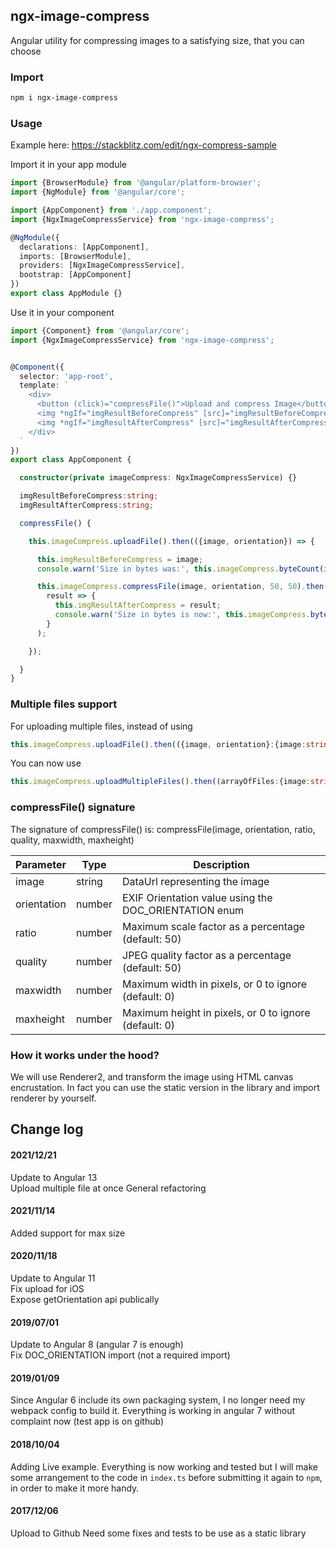 ## ngx-image-compress

Angular utility for compressing images to a satisfying size, that you can choose

### Import
```sh
npm i ngx-image-compress
```

### Usage

Example here: https://stackblitz.com/edit/ngx-compress-sample 

Import it in your app module

```typescript
import {BrowserModule} from '@angular/platform-browser';
import {NgModule} from '@angular/core';

import {AppComponent} from './app.component';
import {NgxImageCompressService} from 'ngx-image-compress';

@NgModule({
  declarations: [AppComponent],
  imports: [BrowserModule],
  providers: [NgxImageCompressService],
  bootstrap: [AppComponent]
})
export class AppModule {}
```


Use it in your component


```typescript
import {Component} from '@angular/core';
import {NgxImageCompressService} from 'ngx-image-compress';


@Component({
  selector: 'app-root',
  template: `
    <div>
      <button (click)="compressFile()">Upload and compress Image</button>
      <img *ngIf="imgResultBeforeCompress" [src]="imgResultBeforeCompress" alt="">
      <img *ngIf="imgResultAfterCompress" [src]="imgResultAfterCompress" alt="">
    </div>
  `
})
export class AppComponent {

  constructor(private imageCompress: NgxImageCompressService) {}

  imgResultBeforeCompress:string;
  imgResultAfterCompress:string;

  compressFile() {

    this.imageCompress.uploadFile().then(({image, orientation}) => {

      this.imgResultBeforeCompress = image;
      console.warn('Size in bytes was:', this.imageCompress.byteCount(image));

      this.imageCompress.compressFile(image, orientation, 50, 50).then(
        result => {
          this.imgResultAfterCompress = result;
          console.warn('Size in bytes is now:', this.imageCompress.byteCount(result));
        }
      );

    });

  }
}
```


### Multiple files support

For uploading multiple files, instead of using
```ts
this.imageCompress.uploadFile().then(({image, orientation}:{image:string, orientation:number}) => {
```
You can now use
```ts
this.imageCompress.uploadMultipleFiles().then((arrayOfFiles:{image:string, orientation:number}[]) => {
```

### compressFile() signature

The signature of compressFile() is:
    compressFile(image, orientation, ratio, quality, maxwidth, maxheight)

| Parameter   | Type   | Description                                           |
| ----------- | ------ | ----------------------------------------------------- |
| image       | string | DataUrl representing the image                        |
| orientation | number | EXIF Orientation value using the DOC_ORIENTATION enum |
| ratio       | number | Maximum scale factor as a percentage (default: 50)    |
| quality     | number | JPEG quality factor as a percentage (default: 50)     |
| maxwidth    | number | Maximum width in pixels, or 0 to ignore (default: 0)  |
| maxheight   | number | Maximum height in pixels, or 0 to ignore (default: 0) |



### How it works under the hood?

We will use Renderer2, and transform the image using HTML canvas encrustation.
In fact you can use the static version in the library and import renderer by yourself.


## Change log

#### 2021/12/21

Update to Angular 13  
Upload multiple file at once
General refactoring

#### 2021/11/14

Added support for max size

#### 2020/11/18

Update to Angular 11  
Fix upload for iOS  
Expose getOrientation api publically   

#### 2019/07/01

Update to Angular 8 (angular 7 is enough)  
Fix DOC_ORIENTATION import (not a required import)

#### 2019/01/09

Since Angular 6 include its own packaging system, I no longer need my webpack config to build it.
Everything is working in angular 7 without complaint now (test app is on github)

#### 2018/10/04

Adding Live example.
Everything is now working and tested but I will make some arrangement to the code in `index.ts` before submitting it again to `npm`, in order to make it more handy.

#### 2017/12/06

Upload to Github
Need some fixes and tests to be use as a static library
